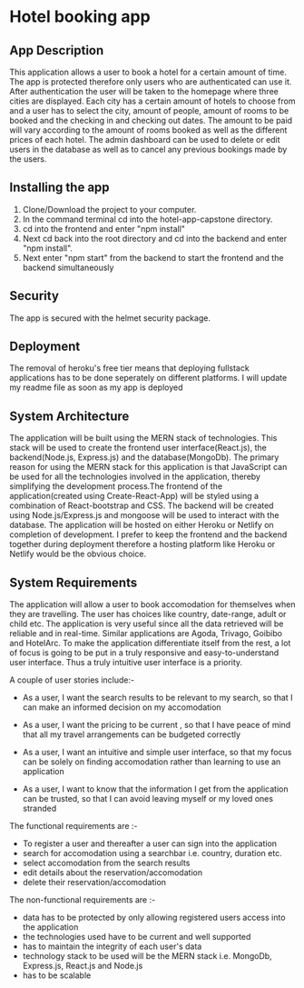 # Hotel booking app

## App Description

This application allows a user to book a hotel for a certain amount of time. The app is protected therefore only users who are authenticated can use it. After authentication the user will be taken to the homepage where three cities are displayed. Each city has a certain amount of hotels to choose from and a user has to select the city, amount of people, amount of rooms to be booked and the checking in and checking out dates. The amount to be paid will vary according to the amount of rooms booked as well as the different prices of each hotel. The admin dashboard can be used to delete or edit users in the database as well as to cancel any previous bookings made by the users.

## Installing the app

1. Clone/Download the project to your computer.
2. In the command terminal cd into the hotel-app-capstone directory.
3. cd into the frontend and enter "npm install"
4. Next cd back into the root directory and cd into the backend and enter "npm install".
5. Next enter "npm start" from the backend to start the frontend and the backend simultaneously

## Security

The app is secured with the helmet security package.

## Deployment

The removal of heroku's free tier means that deploying fullstack applications has to be done seperately on different platforms. I will update my readme file as soon as my app is deployed

## System Architecture

The application will be built using the MERN stack of technologies. This stack will be used to create the frontend user interface(React.js), the backend(Node.js, Express.js) and the database(MongoDb). The primary reason for using the MERN stack for this application is that JavaScript can be used for all the technologies involved in the application, thereby simplifying the development process.The frontend of the application(created using Create-React-App) will be styled using a combination of React-bootstrap and CSS. The backend will be created using Node.js/Express.js and mongoose will be used to interact with the database. The application will be hosted on either Heroku or Netlify on completion of development. I prefer to keep the frontend and the backend together during deployment therefore a hosting platform like Heroku or Netlify would be the obvious choice.

## System Requirements

The application will allow a user to book accomodation for themselves when they are travelling. The user has choices like country, date-range, adult or child etc. The application is very useful since all the data retrieved will be reliable and in real-time. Similar applications are Agoda, Trivago, Goibibo and HotelArc. To make the application differentiate itself from the rest, a lot of focus is going to be put in a truly responsive and easy-to-understand user interface. Thus a truly intuitive user interface is a priority.

A couple of user stories include:-

- As a user, I want the search results to be relevant to my search, so that I can make an informed decision on my accomodation

- As a user, I want the pricing to be current , so that I have peace of mind that all my travel arrangements can be budgeted correctly

- As a user, I want an intuitive and simple user interface, so that my focus can be solely on finding accomodation rather than learning to use an application

- As a user, I want to know that the information I get from the application can be trusted, so that I can avoid leaving myself or my loved ones stranded

The functional requirements are :-

- To register a user and thereafter a user can sign into the application
- search for accomodation using a searchbar i.e. country, duration etc.
- select accomodation from the search results
- edit details about the reservation/accomodation
- delete their reservation/accomodation

The non-functional requirements are :-

- data has to be protected by only allowing registered users access into the application
- the technologies used have to be current and well supported
- has to maintain the integrity of each user's data
- technology stack to be used will be the MERN stack i.e. MongoDb, Express.js, React.js and Node.js
- has to be scalable
